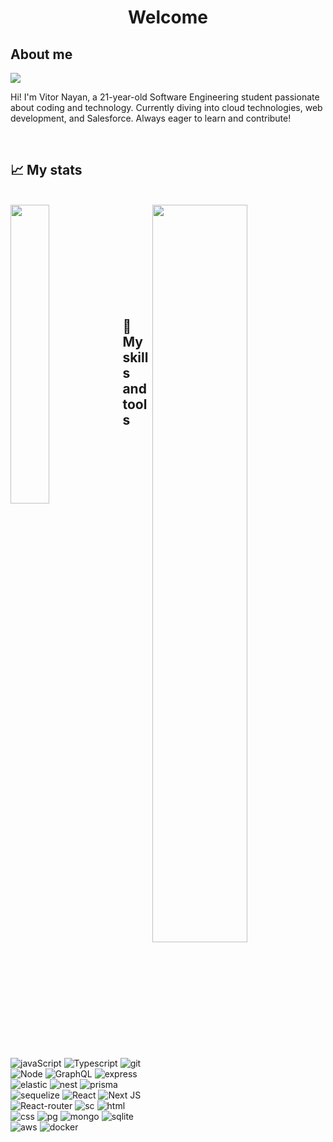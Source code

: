 <h1 align="center">
Welcome
</h1>

## About me
<p>
<img  src="https://img.shields.io/static/v1?label=Overview&message=Vitor Nayan&color=5ED7F2&style=for-the-badge&logo=GitHub">

<p>
  Hi! I'm Vitor Nayan, a 21-year-old Software Engineering student passionate about coding and technology. Currently diving into cloud technologies, web development, and Salesforce. Always eager to learn and contribute!
</p>

<br/>
</p>


## 📈 My stats
<br/>
<div>
 <img width=35% align='left'  src="https://github-readme-stats.vercel.app/api/top-langs/?username=nayanlopes&layout=compact&langs_count=7&theme=react&hide_border=true">
 <img width=55% align='right'  src="https://github-readme-stats.vercel.app/api?username=nayanlopes&show_icons=true&theme=react&count_private=true&hide_border=true">
</div>

<br/>
<br/>
<br/>
<br/>
<br/>
<br/>
<br/>
<br/>
<br/>

## 🔧 My skills and tools

![javaScript](https://img.shields.io/badge/JavaScript-323330?style=for-the-badge&logo=javascript&logoColor=F7DF1E)
![Typescript](https://img.shields.io/badge/TypeScript-007ACC?style=for-the-badge&logo=typescript&logoColor=white)
![git](https://img.shields.io/badge/Git-E34F26?style=for-the-badge&logo=git&logoColor=white)
![Node](https://img.shields.io/badge/Node.js-43853D?style=for-the-badge&logo=node.js&logoColor=white)
![GraphQL](https://img.shields.io/badge/GraphQL-000000?style=for-the-badge&logo=graphql&logoColor=white)
![express](https://img.shields.io/badge/Express.js-000000?style=for-the-badge&logo=express&logoColor=white)
![elastic](https://img.shields.io/badge/elasticsearch-005571?style=for-the-badge&logo=elasticsearch&logoColor=white)
![nest](https://img.shields.io/badge/nestjs-E0234E?style=for-the-badge&logo=nestjs&logoColor=white)
![prisma](https://img.shields.io/badge/prisma-2D3748?style=for-the-badge&logo=prisma&logoColor=white)
![sequelize](https://img.shields.io/badge/sequelize-52B0E7?style=for-the-badge&logo=sequelize&logoColor=white)
![React](https://img.shields.io/badge/React-20232A?style=for-the-badge&logo=react&logoColor=61DAFB)
![Next JS](https://img.shields.io/badge/next.js-000000?style=for-the-badge&logo=nextdotjs&logoColor=white)
![React-router](https://img.shields.io/badge/React_Router-CA4245?style=for-the-badge&logo=react-router&logoColor=white)
![sc](https://img.shields.io/badge/styled--components-DB7093?style=for-the-badge&logo=styled-components&logoColor=white)
![html](https://img.shields.io/badge/HTML5-E34F26?style=for-the-badge&logo=html5&logoColor=white)
![css](https://img.shields.io/badge/CSS3-1572B6?style=for-the-badge&logo=css3&logoColor=white)
![pg](https://img.shields.io/badge/PostgreSQL-316192?style=for-the-badge&logo=postgresql&logoColor=white)
![mongo](https://img.shields.io/badge/MongoDB-4EA94B?style=for-the-badge&logo=mongodb&logoColor=white)
![sqlite](https://img.shields.io/badge/SQLite-07405E?style=for-the-badge&logo=sqlite&logoColor=white)
![aws](https://img.shields.io/badge/Amazon_AWS-232F3E?style=for-the-badge&logo=amazon-aws&logoColor=white)
![docker](https://img.shields.io/badge/Docker-2496ED?style=for-the-badge&logo=docker&logoColor=white)
